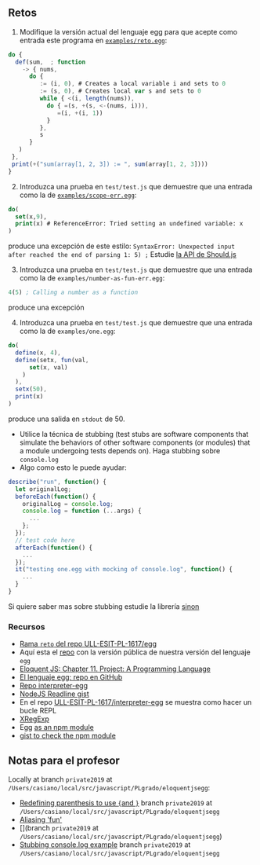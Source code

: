 ## Retos

1. Modifique la versión actual del lenguaje egg para que acepte como entrada este programa en [`examples/reto.egg`](https://github.com/ULL-ESIT-PL-1617/egg/blob/reto/examples/reto.egg):

  ```js
  do {
    def(sum,  ; function
      -> { nums, 
        do {
           := (i, 0), # Creates a local variable i and sets to 0
           := (s, 0), # Creates local var s and sets to 0
           while { <(i, length(nums)),
             do { =(s, +(s, <-(nums, i))),
                =(i, +(i, 1))
             }
           },
           s
        }
     )
   },
   print(+("sum(array[1, 2, 3]) := ", sum(array[1, 2, 3])))
  }
  ```

2. Introduzca una prueba en `test/test.js` que demuestre que una entrada como la de [`examples/scope-err.egg`](https://github.com/ULL-ESIT-PL-1617/egg/blob/reto/examples/scope-err.egg):

  ```lisp
  do( 
    set(x,9),
    print(x) # ReferenceError: Tried setting an undefined variable: x
  )
  ```

  produce una excepción de este estilo: `SyntaxError: Unexpected input after reached the end of parsing 1: 5) ;`
  Estudie [la API de Should.js](https://shouldjs.github.io/#should-throws)

3. Introduzca una prueba en `test/test.js` que demuestre que una entrada como la de `examples/number-as-fun-err.egg`: 
  ```lisp
  4(5) ; Calling a number as a function
  ```
  produce una excepción

4. Introduzca una prueba en `test/test.js` que demuestre que una entrada como la de `examples/one.egg`: 

  ```js
  do(
    define(x, 4),
    define(setx, fun(val, 
        set(x, val)
      )
    ),
    setx(50),
    print(x)
  )
  ```

  produce una salida en `stdout` de 50. 
  * Utilice la técnica de stubbing (test stubs are software components that simulate the behaviors of other software components (or modules) that a module undergoing tests depends on). Haga stubbing sobre `console.log`
  * Algo como esto le puede ayudar:

  ```js
  describe("run", function() {
    let originalLog;
    beforeEach(function() {
      originalLog = console.log;
      console.log = function (...args) { 
        ...
      };
    });
    // test code here
    afterEach(function() {
      ...
    });
    it("testing one.egg with mocking of console.log", function() {
      ...
    }
  }
  ```
  Si quiere saber mas sobre stubbing estudie la librería [sinon](http://sinonjs.org/)

### Recursos

<!--
* [Rama `reto` del repo ULL-ESIT-PL-1819/egg](https://github.com/ULL-ESIT-PL-1819/egg/tree/reto)
Ahora mismo Abril 2020 igual que la 1617. No pienso tocarla. No me atrevo a borrarla
-->

* [Rama `reto` del repo ULL-ESIT-PL-1617/egg](https://github.com/ULL-ESIT-PL-1617/egg/tree/reto)
* Aquí esta el [repo](https://github.com/ULL-ESIT-PL-1617/egg) con la versión pública de nuestra versión del lenguaje `egg`
* [Eloquent JS: Chapter 11. Project: A Programming Language](http://eloquentjavascript.net/11_language.html)
* [El lenguaje egg: repo en GitHub](https://github.com/ULL-ESIT-PL-1617/egg)
* [Repo interpreter-egg](https://github.com/ULL-ESIT-PL-1617/interpreter-egg)
* [NodeJS Readline gist](https://gist.github.com/crguezl/430642e29a2b9293317320d0d1759387)
* En el repo [ULL-ESIT-PL-1617/interpreter-egg](https://github.com/ULL-ESIT-PL-1617/interpreter-egg) se muestra como hacer un bucle REPL
* [XRegExp](http://xregexp.com/)
* Egg [as an npm module](https://www.npmjs.com/package/@crguezl/eloquentjsegg)
* [gist to check the npm module](https://gist.github.com/crguezl/8dfcaa01a0377dead374bc35c462c29d)

## Notas para el profesor

Locally at branch `private2019` at `/Users/casiano/local/src/javascript/PLgrado/eloquentjsegg`:

* [Redefining parenthesis to use `{`and `}`](https://github.com/ULL-ESIT-PL-1819/private-egg/blob/private2019/lib/parse.js#L55-L65) branch `private2019` at `/Users/casiano/local/src/javascript/PLgrado/eloquentjsegg`
* [Aliasing 'fun'](https://github.com/ULL-ESIT-PL-1819/private-egg/blob/private2019/lib/eggvm.js#L91-L94)
* [](branch `private2019` at `/Users/casiano/local/src/javascript/PLgrado/eloquentjsegg`)
* [Stubbing console.log example](https://github.com/ULL-ESIT-PL-1819/private-egg/blob/private2019/test/test.js#L65-L134) branch `private2019` at `/Users/casiano/local/src/javascript/PLgrado/eloquentjsegg`